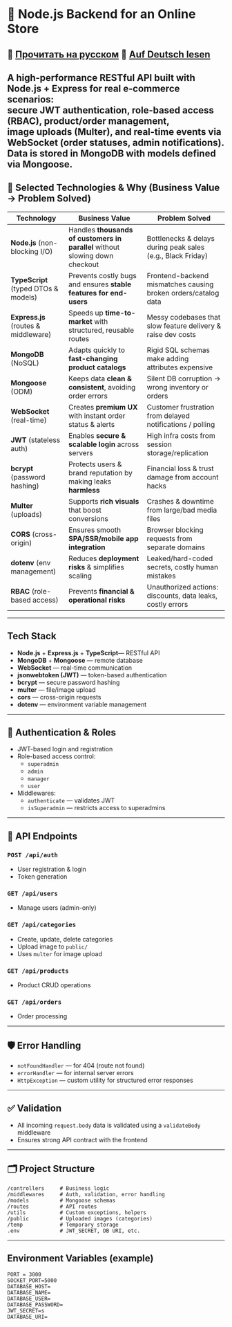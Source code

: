 # 🛒 Node.js Backend for an Online Store

📖 [Прочитать на русском](./README.ru.md)  📖 [Auf Deutsch lesen](./README.de.md)
--
A high-performance **RESTful API** built with **Node.js + Express** for real e-commerce scenarios:  
secure **JWT** authentication, role-based access (**RBAC**), product/order management,  
image uploads (**Multer**), and **real-time** events via **WebSocket** (order statuses, admin notifications).  
Data is stored in **MongoDB** with models defined via **Mongoose**.
---

## 🧱 Selected Technologies & Why (Business Value → Problem Solved)

| Technology | Business Value | Problem Solved |
|------------|----------------|----------------|
| **Node.js** (non-blocking I/O) | Handles **thousands of customers in parallel** without slowing down checkout | Bottlenecks & delays during peak sales (e.g., Black Friday) |
| **TypeScript** (typed DTOs & models) | Prevents costly bugs and ensures **stable features for end-users** | Frontend-backend mismatches causing broken orders/catalog data |
| **Express.js** (routes & middleware) | Speeds up **time-to-market** with structured, reusable routes | Messy codebases that slow feature delivery & raise dev costs |
| **MongoDB** (NoSQL) | Adapts quickly to **fast-changing product catalogs** | Rigid SQL schemas make adding attributes expensive |
| **Mongoose** (ODM) | Keeps data **clean & consistent**, avoiding order errors | Silent DB corruption → wrong inventory or orders |
| **WebSocket** (real-time) | Creates **premium UX** with instant order status & alerts | Customer frustration from delayed notifications / polling |
| **JWT** (stateless auth) | Enables **secure & scalable login** across servers | High infra costs from session storage/replication |
| **bcrypt** (password hashing) | Protects users & brand reputation by making leaks **harmless** | Financial loss & trust damage from account hacks |
| **Multer** (uploads) | Supports **rich visuals** that boost conversions | Crashes & downtime from large/bad media files |
| **CORS** (cross-origin) | Ensures smooth **SPA/SSR/mobile app integration** | Browser blocking requests from separate domains |
| **dotenv** (env management) | Reduces **deployment risks** & simplifies scaling | Leaked/hard-coded secrets, costly human mistakes |
| **RBAC** (role-based access) | Prevents **financial & operational risks** | Unauthorized actions: discounts, data leaks, costly errors |
---
##  Tech Stack

- **Node.js** + **Express.js** + **TypeScript**— RESTful API
- **MongoDB** + **Mongoose** — remote database
- **WebSocket** — real-time communication
- **jsonwebtoken (JWT)** — token-based authentication
- **bcrypt** — secure password hashing
- **multer** — file/image upload
- **cors** — cross-origin requests
- **dotenv** — environment variable management

---

## 🔐 Authentication & Roles

- JWT-based login and registration
- Role-based access control:
  - `superadmin`
  - `admin`
  - `manager`
  - `user`
- Middlewares:
  - `authenticate` — validates JWT
  - `isSuperadmin` — restricts access to superadmins

---

## 📁 API Endpoints

### `POST /api/auth`
- User registration & login
- Token generation

### `GET /api/users`
- Manage users (admin-only)

### `GET /api/categories`
- Create, update, delete categories
- Upload image to `public/`
- Uses `multer` for image upload

### `GET /api/products`
- Product CRUD operations

### `GET /api/orders`
- Order processing

---

## 🛡 Error Handling

- `notFoundHandler` — for 404 (route not found)
- `errorHandler` — for internal server errors
- `HttpException` — custom utility for structured error responses

---

## ✅ Validation

- All incoming `request.body` data is validated using a `validateBody` middleware
- Ensures strong API contract with the frontend

---

## 🗂 Project Structure

```
/controllers     # Business logic
/middlewares     # Auth, validation, error handling
/models          # Mongoose schemas
/routes          # API routes
/utils           # Custom exceptions, helpers
/public          # Uploaded images (categories)
/temp            # Temporary storage
.env             # JWT_SECRET, DB URI, etc.
```

---

## Environment Variables (example)

```
PORT = 3000
SOCKET_PORT=5000
DATABASE_HOST=
DATABASE_NAME=
DATABASE_USER=
DATABASE_PASSWORD=
JWT_SECRET=s
DATABASE_URI=
```
